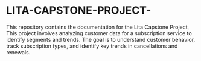 # LITA-CAPSTONE-PROJECT-
This repository contains the documentation for the Lita Capstone Project, This project involves analyzing customer data for a subscription service to identify segments and trends. The goal is to understand customer behavior, track subscription types, and identify key trends in cancellations and renewals. 
